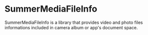 # SummerMediaFileInfo
SummerMediaFileInfo is a library that provides video and photo files informations included in camera album or app's document space.
